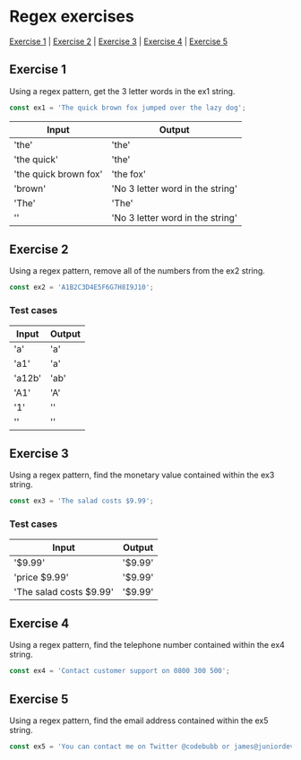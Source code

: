 # Regex exercises

[Exercise 1](#exercise-1) | [Exercise 2](#exercise-2) | [Exercise 3](#exercise-3) | [Exercise 4](#exercise-4) | [Exercise 5](#exercise-5) 

## Exercise 1

Using a regex pattern, get the 3 letter words in the ex1 string.

```javascript
const ex1 = 'The quick brown fox jumped over the lazy dog';
```

|Input|Output|
|-----|------|
|'the'|'the' |
|'the quick'|'the'|
|'the quick brown fox'|'the fox'|
|'brown' |'No 3 letter word in the string'|
|'The' | 'The' |
| '' | 'No 3 letter word in the string' |

## Exercise 2
Using a regex pattern, remove all of the numbers from the ex2 string.

 ```javascript
 const ex2 = 'A1B2C3D4E5F6G7H8I9J10';
 ```

 ### Test cases

|Input|Output|
|-----|------|
|'a'  |'a'   |
|'a1' |'a'   |
|'a12b'|'ab' |
|'A1'  |'A'  |
|'1'   |''   |
|''    |''   |

## Exercise 3
Using a regex pattern, find the monetary value contained within the ex3 string.

```javascript
const ex3 = 'The salad costs $9.99';
```

### Test cases

|Input|Output|
|-----|------|
|'$9.99'|'$9.99'|
|'price $9.99'|'$9.99'|
|'The salad costs $9.99'|'$9.99'|


## Exercise 4
Using a regex pattern, find the telephone number contained within the ex4 string.

```javascript
const ex4 = 'Contact customer support on 0800 300 500';
```

## Exercise 5
Using a regex pattern, find the email address contained within the ex5 string.

```javascript
const ex5 = 'You can contact me on Twitter @codebubb or james@juniordevelopercentral.com';
```
